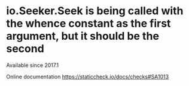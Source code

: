 # io.Seeker.Seek is being called with the whence constant as the first argument, but it should be the second

Available since
    2017.1

Online documentation
    https://staticcheck.io/docs/checks#SA1013
